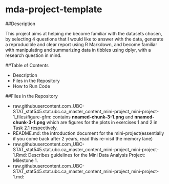 # mda-project-template
##Description

This project aims at helping me become familiar with the datasets chosen, by selecting 4 questions that I would like to answer with the data, generate a reproducible and clear report using R Markdown, and become familiar with manipulating and summarizing data in tibbles using dplyr, with a research question in mind.


##Table of Contents
- Description
- Files in the Repository
- How to Run Code


##Files in the Repository

- raw.githubusercontent.com_UBC-STAT_stat545.stat.ubc.ca_master_content_mini-project_mini-project-1_files/figure-gfm: contains **nnamed-chunk-3-1.png** and **nnamed-chunk-3-1.png** which are figures for the plots in exercises 1 and 2 in Task 2.1 respectively. 
- README.md: the introduction document for the mini-project(essentially if you come back after 2 years, read this re-visit the memory lane)
- raw.githubusercontent.com_UBC-STAT_stat545.stat.ubc.ca_master_content_mini-project_mini-project-1.Rmd: Describes guidelines for the Mini Data Analysis Project: Milestone 1.
- raw.githubusercontent.com_UBC-STAT_stat545.stat.ubc.ca_master_content_mini-project_mini-project-1.md:

